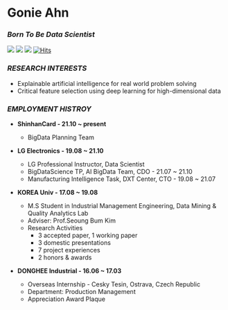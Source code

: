 # Gonie Ahn
### _Born To Be Data Scientist_
<a href="http://dmqa.korea.ac.kr/" target="_blank"><img src="https://img.shields.io/badge/DMQA-DC143C?style&logo=Meteor&logoColor=white"/></a> 
<a href="https://mail.google.com/" target="_blank"><img src="https://img.shields.io/badge/gonie32@gmail.com-EA4335?style&logo=Gmail&logoColor=white"/></a>
<a href="https://www.instagram.com/goniiieee/" target="_blank"><img src="https://img.shields.io/badge/goniiieee-43B02A?style&logo=Instagram&logoColor=white"/></a> 
[![Hits](https://hits.seeyoufarm.com/api/count/incr/badge.svg?url=https%3A%2F%2Fgithub.com%2FGonieAhn&count_bg=%2379C83D&title_bg=%23555555&icon=&icon_color=%23E7E7E7&title=hits&edge_flat=false)](https://hits.seeyoufarm.com)

### _RESEARCH INTERESTS_
- Explainable artificial intelligence for real world problem solving
- Critical feature selection using deep learning for high-dimensional data


### _EMPLOYMENT HISTROY_
- **ShinhanCard - 21.10 ~ present**
  - BigData Planning Team

- **LG Electronics - 19.08 ~ 21.10**
  - LG Professional Instructor, Data Scientist 
  - BigDataScience TP, AI BigData Team, CDO - 21.07 ~ 21.10
  - Manufacturing Intelligence Task, DXT Center, CTO - 19.08 ~ 21.07

- **KOREA Univ - 17.08 ~ 19.08**
  - M.S Student in Industrial Management Engineering, Data Mining & Quality Analytics Lab
  - Adviser: Prof.Seoung Bum Kim
  - Research Activities
    - 3 accepted paper, 1 working paper
    - 3 domestic presentations
    - 7 project experiences
    - 2 honors & awards

- **DONGHEE Industrial - 16.06 ~ 17.03**
  - Overseas Internship - Cesky Tesin, Ostrava, Czech Republic
  - Department: Production Management
  - Appreciation Award Plaque


<!--
**GonieAhn/GonieAhn** is a ✨ _special_ ✨ repository because its `README.md` (this file) appears on your GitHub profile.

Here are some ideas to get you started:


- 🔭 I’m currently working on ...
- 🌱 I’m currently learning ...
- 👯 I’m looking to collaborate on ...
- 🤔 I’m looking for help with ...
- 💬 Ask me about ...
- 📫 How to reach me: ...
- 😄 Pronouns: ...
- ⚡ Fun fact: ...
-->
